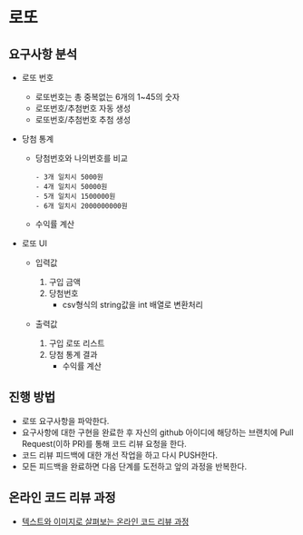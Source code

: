 # 로또

## 요구사항 분석
* 로또 번호
  - 로또번호는 총 중복없는 6개의 1~45의 숫자
  - 로또번호/추첨번호 자동 생성
  - 로또번호/추첨번호 추첨 생성

* 당첨 통계
    - 당첨번호와 나의번호를 비교
         ```
         - 3개 일치시 5000원
         - 4개 일치시 50000원
         - 5개 일치시 1500000원
         - 6개 일치시 2000000000원
         ```

    - 수익률 계산

* 로또 UI
  - 입력값 
    1) 구입 금액
    2) 당첨번호
        - csv형식의 string값을 int 배열로 변환처리 
    
  - 출력값
    1) 구입 로또 리스트
    2) 당첨 통계 결과
        - 수익률 계산

## 진행 방법
* 로또 요구사항을 파악한다.
* 요구사항에 대한 구현을 완료한 후 자신의 github 아이디에 해당하는 브랜치에 Pull Request(이하 PR)를 통해 코드 리뷰 요청을 한다.
* 코드 리뷰 피드백에 대한 개선 작업을 하고 다시 PUSH한다.
* 모든 피드백을 완료하면 다음 단계를 도전하고 앞의 과정을 반복한다.

## 온라인 코드 리뷰 과정
* [텍스트와 이미지로 살펴보는 온라인 코드 리뷰 과정](https://github.com/next-step/nextstep-docs/tree/master/codereview)